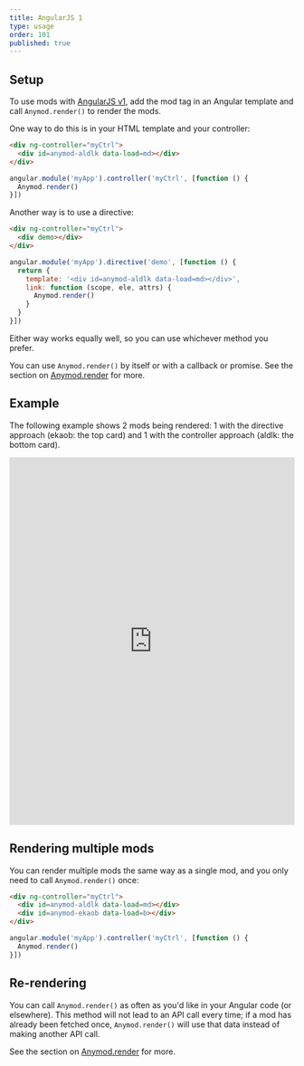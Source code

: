 ```yaml
---
title: AngularJS 1
type: usage
order: 101
published: true
---
```


## Setup

To use mods with [AngularJS v1](https://angularjs.org/), add the mod tag in an Angular template and call `Anymod.render()` to render the mods.

One way to do this is in your HTML template and your controller:

```html
<div ng-controller="myCtrl">
  <div id=anymod-aldlk data-load=md></div>
</div>
```
```js
angular.module('myApp').controller('myCtrl', [function () {
  Anymod.render()
}])
```

Another way is to use a directive:

```html
<div ng-controller="myCtrl">
  <div demo></div>
</div>
```
```js
angular.module('myApp').directive('demo', [function () {
  return {
    template: '<div id=anymod-aldlk data-load=md></div>',
    link: function (scope, ele, attrs) {
      Anymod.render()
    }
  }
}])
```

Either way works equally well, so you can use whichever method you prefer.

You can use `Anymod.render()` by itself or with a callback or promise. See the section on [Anymod.render](/v1/api/index.html#Anymod-render-function-options) for more.

## Example

The following example shows 2 mods being rendered: 1 with the directive approach (ekaob: the top card) and 1 with the controller approach (aldlk: the bottom card).

<iframe width="100%" height="650" src="https://jsfiddle.net/component/dm483s04/embedded/js,html,result" allowfullscreen="allowfullscreen" frameborder="0"></iframe>

## Rendering multiple mods

You can render multiple mods the same way as a single mod, and you only need to call `Anymod.render()` once:

```html
<div ng-controller="myCtrl">
  <div id=anymod-aldlk data-load=md></div>
  <div id=anymod-ekaob data-load=b></div>
</div>
```
```js
angular.module('myApp').controller('myCtrl', [function () {
  Anymod.render()
}])
```

## Re-rendering

You can call `Anymod.render()` as often as you'd like in your Angular code (or elsewhere). This method will not lead to an API call every time; if a mod has already been fetched once, `Anymod.render()` will use that data instead of making another API call.

See the section on [Anymod.render](/v1/api/index.html#Anymod-render-function-options) for more.
